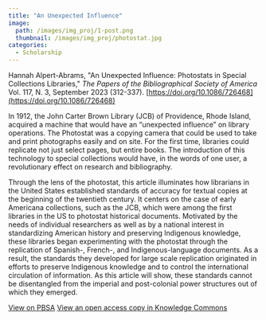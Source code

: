 ```yaml
---
title: "An Unexpected Influence"
image: 
  path: /images/img_proj/1-post.png
  thumbnail: /images/img_proj/photostat.jpg
categories:
  - Scholarship
---
```

Hannah Alpert-Abrams, "An Unexpected Influence: Photostats in Special Collections Libraries," *The Papers of the Bibliographical Society of America* Vol. 117, N. 3, September 2023 (312-337). [https://doi.org/10.1086/726468](https://doi.org/10.1086/726468)

 In 1912, the John Carter Brown Library (JCB) of Providence, Rhode Island, acquired a machine that would have an “unexpected influence” on library operations. The Photostat was a copying camera that could be used to take and print photographs easily and on site. For the first time, libraries could replicate not just select pages, but entire books. The introduction of this technology to special collections would have, in the words of one user, a revolutionary effect on research and bibliography.

Through the lens of the photostat, this article illuminates how librarians in the United States established standards of accuracy for textual copies at the beginning of the twentieth century. It centers on the case of early Americana collections, such as the JCB, which were among the first libraries in the US to photostat historical documents. Motivated by the needs of individual researchers as well as by a national interest in standardizing American history and preserving Indigenous knowledge, these libraries began experimenting with the photostat through the replication of Spanish-, French-, and Indigenous-language documents. As a result, the standards they developed for large scale replication originated in efforts to preserve Indigenous knowledge and to control the international circulation of information. As this article will show, these standards cannot be disentangled from the imperial and post-colonial power structures out of which they emerged.

[View on PBSA](https://www.journals.uchicago.edu/doi/10.1086/726468)
[View an open access copy in Knowledge Commons](https://works.hcommons.org/records/ybvdk-hpq92)
